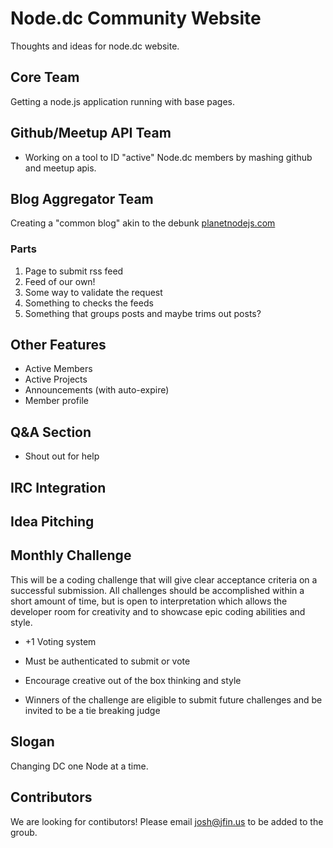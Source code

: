 # Node.dc Community Website

Thoughts and ideas for node.dc website.

## Core Team

Getting a node.js application running with base pages.

## Github/Meetup API Team

* Working on a tool to ID "active" Node.dc members by mashing github and meetup apis.

## Blog Aggregator Team

Creating a "common blog" akin to the debunk [planetnodejs.com](https://twitter.com/planetnodejs)

### Parts

1. Page to submit rss feed
2. Feed of our own!
3. Some way to validate the request
4. Something to checks the feeds
5. Something that groups posts and maybe trims out posts?

## Other Features

* Active Members
* Active Projects
* Announcements (with auto-expire)
* Member profile

## Q&A Section

* Shout out for help

## IRC Integration

## Idea Pitching

## Monthly Challenge

This will be a coding challenge that will give clear acceptance criteria on a successful submission.  All challenges should be accomplished within a short amount of time, but is open to interpretation which allows the developer room for creativity and to showcase epic coding abilities and style.

* +1 Voting system

* Must be authenticated to submit or vote

* Encourage creative out of the box thinking and style

* Winners of the challenge are eligible to submit future challenges and be invited to be a tie breaking judge


## Slogan

Changing DC one Node at a time.

## Contributors

We are looking for contibutors! Please email josh@jfin.us to be added to the groub.
